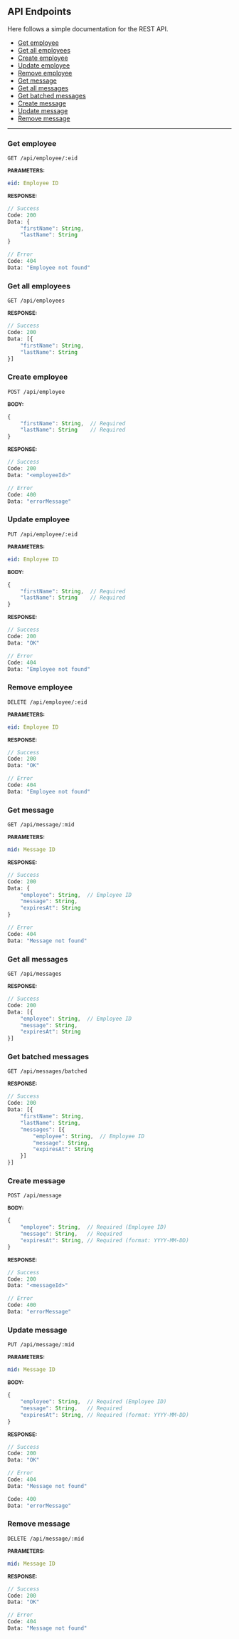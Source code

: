 ## API Endpoints
Here follows a simple documentation for the REST API.

- [Get employee](#get-employee)
- [Get all employees](#get-all-employees)
- [Create employee](#create-employee)
- [Update employee](#update-employee)
- [Remove employee](#remove-employee)
- [Get message](#get-message)
- [Get all messages](#get-all-messages)
- [Get batched messages](#get-batched-messages)
- [Create message](#create-message)
- [Update message](#update-message)
- [Remove message](#remove-message)

---

### Get employee
`GET /api/employee/:eid`

<sub>**PARAMETERS:**</sub>
```yml
eid: Employee ID
```
<sub>**RESPONSE:**</sub>
```js
// Success
Code: 200
Data: {
    "firstName": String,
    "lastName": String
}

// Error
Code: 404
Data: "Employee not found"
```


### Get all employees
`GET /api/employees`

<sub>**RESPONSE:**</sub>
```js
// Success
Code: 200
Data: [{
    "firstName": String,
    "lastName": String
}]
```


### Create employee
`POST /api/employee`

<sub>**BODY:**</sub>
```js
{
    "firstName": String,  // Required
    "lastName": String    // Required
}
```
<sub>**RESPONSE:**</sub>
```js
// Success
Code: 200
Data: "<employeeId>"

// Error
Code: 400
Data: "errorMessage"
```


### Update employee
`PUT /api/employee/:eid`

<sub>**PARAMETERS:**</sub>
```yml
eid: Employee ID
```
<sub>**BODY:**</sub>
```js
{
    "firstName": String,  // Required
    "lastName": String    // Required
}
```
<sub>**RESPONSE:**</sub>
```js
// Success
Code: 200
Data: "OK"

// Error
Code: 404
Data: "Employee not found"
```

### Remove employee
`DELETE /api/employee/:eid`

<sub>**PARAMETERS:**</sub>
```yml
eid: Employee ID
```
<sub>**RESPONSE:**</sub>
```js
// Success
Code: 200
Data: "OK"

// Error
Code: 404
Data: "Employee not found"
```

### Get message
`GET /api/message/:mid`

<sub>**PARAMETERS:**</sub>
```yml
mid: Message ID
```
<sub>**RESPONSE:**</sub>
```js
// Success
Code: 200
Data: {
    "employee": String,  // Employee ID
    "message": String,
    "expiresAt": String
}

// Error
Code: 404
Data: "Message not found"
```


### Get all messages
`GET /api/messages`

<sub>**RESPONSE:**</sub>
```js
// Success
Code: 200
Data: [{
    "employee": String,  // Employee ID
    "message": String,
    "expiresAt": String
}]
```


### Get batched messages 
`GET /api/messages/batched`

<sub>**RESPONSE:**</sub>
```js
// Success
Code: 200
Data: [{
    "firstName": String,
    "lastName": String,
    "messages": [{
        "employee": String,  // Employee ID
        "message": String,
        "expiresAt": String
    }]
}]
```


### Create message
`POST /api/message`

<sub>**BODY:**</sub>
```js
{
    "employee": String,  // Required (Employee ID)
    "message": String,   // Required
    "expiresAt": String, // Required (format: YYYY-MM-DD)
}
```
<sub>**RESPONSE:**</sub>
```js
// Success
Code: 200
Data: "<messageId>"

// Error
Code: 400
Data: "errorMessage"
```


### Update message
`PUT /api/message/:mid`

<sub>**PARAMETERS:**</sub>
```yml
mid: Message ID
```
<sub>**BODY:**</sub>
```js
{
    "employee": String,  // Required (Employee ID)
    "message": String,   // Required
    "expiresAt": String, // Required (format: YYYY-MM-DD)
}
```
<sub>**RESPONSE:**</sub>
```js
// Success
Code: 200
Data: "OK"

// Error
Code: 404
Data: "Message not found"

Code: 400
Data: "errorMessage"
```

### Remove message
`DELETE /api/message/:mid`

<sub>**PARAMETERS:**</sub>
```yml
mid: Message ID
```
<sub>**RESPONSE:**</sub>
```js
// Success
Code: 200
Data: "OK"

// Error
Code: 404
Data: "Message not found"
```